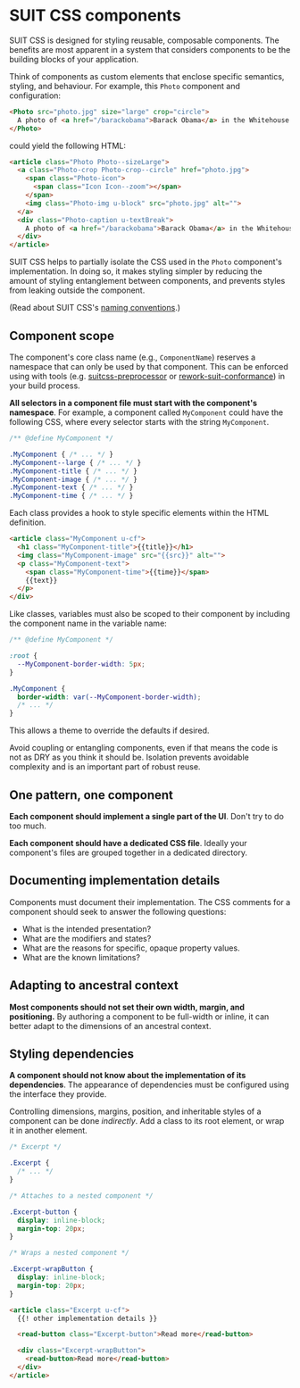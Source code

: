 # SUIT CSS components

SUIT CSS is designed for styling reusable, composable components. The benefits
are most apparent in a system that considers components to be the building
blocks of your application.

Think of components as custom elements that enclose specific semantics,
styling, and behaviour. For example, this `Photo` component and configuration:

```html
<Photo src="photo.jpg" size="large" crop="circle">
  A photo of <a href="/barackobama">Barack Obama</a> in the Whitehouse.
</Photo>
```

could yield the following HTML:

```html
<article class="Photo Photo--sizeLarge">
  <a class="Photo-crop Photo-crop--circle" href="photo.jpg">
    <span class="Photo-icon">
      <span class="Icon Icon--zoom"></span>
    </span>
    <img class="Photo-img u-block" src="photo.jpg" alt="">
  </a>
  <div class="Photo-caption u-textBreak">
    A photo of <a href="/barackobama">Barack Obama</a> in the Whitehouse.
  </div>
</article>
```

SUIT CSS helps to partially isolate the CSS used in the `Photo` component's
implementation. In doing so, it makes styling simpler by reducing the amount of
styling entanglement between components, and prevents styles from leaking
outside the component.

(Read about SUIT CSS's [naming conventions](naming-conventions.md).)

## Component scope

The component's core class name (e.g., `ComponentName`) reserves a namespace
that can only be used by that component. This can be enforced using with tools
(e.g. [suitcss-preprocessor](https://github.com/suitcss/preprocessor) or
[rework-suit-conformance](https://github.com/suitcss/rework-suit-conformance))
in your build process.

**All selectors in a component file must start with the component's
namespace**. For example, a component called `MyComponent` could have the
following CSS, where every selector starts with the string `MyComponent`.

```css
/** @define MyComponent */

.MyComponent { /* ... */ }
.MyComponent--large { /* ... */ }
.MyComponent-title { /* ... */ }
.MyComponent-image { /* ... */ }
.MyComponent-text { /* ... */ }
.MyComponent-time { /* ... */ }
```

Each class provides a hook to style specific elements within the HTML definition.

```html
<article class="MyComponent u-cf">
  <h1 class="MyComponent-title">{{title}}</h1>
  <img class="MyComponent-image" src="{{src}}" alt="">
  <p class="MyComponent-text">
    <span class="MyComponent-time">{{time}}</span>
    {{text}}
  </p>
</div>
```

Like classes, variables must also be scoped to their component by including the
component name in the variable name:

```css
/** @define MyComponent */

:root {
  --MyComponent-border-width: 5px;
}

.MyComponent {
  border-width: var(--MyComponent-border-width);
  /* ... */
}
```

This allows a theme to override the defaults if desired.

Avoid coupling or entangling components, even if that means the code is not as
DRY as you think it should be. Isolation prevents avoidable complexity and is
an important part of robust reuse.

## One pattern, one component

**Each component should implement a single part of the UI**. Don't try to do
too much.

**Each component should have a dedicated CSS file**. Ideally your component's
files are grouped together in a dedicated directory.

## Documenting implementation details

Components must document their implementation. The CSS comments for a component
should seek to answer the following questions:

* What is the intended presentation?
* What are the modifiers and states?
* What are the reasons for specific, opaque property values.
* What are the known limitations?

## Adapting to ancestral context

**Most components should not set their own width, margin, and positioning.** By
authoring a component to be full-width or inline, it can better adapt to the
dimensions of an ancestral context.

## Styling dependencies

**A component should not know about the implementation of its dependencies**.
The appearance of dependencies must be configured using the interface they provide.

Controlling dimensions, margins, position, and inheritable styles of a
component can be done _indirectly_. Add a class to its root element, or wrap
it in another element.

```css
/* Excerpt */

.Excerpt {
  /* ... */
}

/* Attaches to a nested component */

.Excerpt-button {
  display: inline-block;
  margin-top: 20px;
}

/* Wraps a nested component */

.Excerpt-wrapButton {
  display: inline-block;
  margin-top: 20px;
}
```

```html
<article class="Excerpt u-cf">
  {{! other implementation details }}

  <read-button class="Excerpt-button">Read more</read-button>

  <div class="Excerpt-wrapButton">
    <read-button>Read more</read-button>
  </div>
</article>
```
